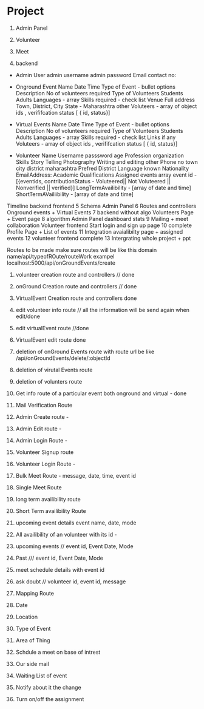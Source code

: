 # Project 
1. Admin Panel



2. Volunteer



3. Meet


4. backend

- Admin User
   admin username 
   admin password
   Email
   contact no:


-  Onground Event
   Name
   Date
   Time
   Type of Event  - bullet options
   Description
   No of volunteers required
   Type of Volunteers
     Students
     Adults
   Languages  -  array
    Skills required - check list
   Venue Full address
   Town,
   District,
   City
   State - 
   Maharashtra
    other
   Voluteers - array of object ids , verififcation status [ { id, status}]

-  Virtual Events
         Name
   Date
   Time
   Type of Event  - bullet options
   Description
   No of volunteers required
   Type of Volunteers
     Students
     Adults
   Languages  -  array
    Skills required - check list
   Links if any
   Voluteers - array of object ids , verififcation status [ { id, status}]

- Volunteer
    Name
    Username 
    passsword
    age 
    Profession
    organization
    Skills
        Story Telling
        Photography
        Writing and editing
        other
    Phone no
    town
    city
    district
    maharashtra
    Prefred District
    Language known
    Nationality
    EmailAddress:
    Academic Qualifications
    Assigned events array event id - [{eventids, contributionStatus - Voluteered|| Not Voluteered || Nonverified || verified}]
    LongTermAvailibility - [array of date and time]
    ShortTermAVailiibility - [array of date and time]


Timeline   backend                       frontend
5           Schema                          Admin Panel 
6           Routes and controllers          Onground events + Virtual Events
7           backend without algo            Volunteers Page + Event page
8           algorithm                       Admin Panel dashboard stats
9           Mailing + meet collaboration    Volunteer frontend Start login and sign up page
10          complete                        Profile Page  + List of events
11          Integration                     avaialibilty page + assigned events
12                                          volunteer frontend complete
13                            Intergrating whole project + ppt 



Routes to be made
make sure routes will be like this domain name/api/typeofROute/routeWork
                                    exampel localhost:5000/api/onGroundEvents/create
1. volunteer creation route and controllers // done 
2. onGround Creation route and controllers // done
3. VirtualEvent Creation route and controllers   done
4. edit volunteer info route  // all the information will be send again when edit/done
5. edit virtualEvent route //done
6. VirtualEvent edit route done
7. deletion of onGround Events route with route url be like  /api/onGroundEvents/delete/:objectId
8. deletion of virutal Events route
9. deletion of volunters route


16. Get info route of a particular event both onground and virtual - done
14. Mail Verification Route



10. Admin Create route - 
11. Admin Edit route  - 
12. Admin Login Route  - 
13. Volunteer Signup route 
15. Volunteer Login Route - 
19. Bulk Meet Route - message, date, time, event id
20. Single Meet Route 

21. long term availibility route
22. Short Term availibility Route
24. upcoming event details event name, date, mode
25. All availibility of an volunteer with its id - 
26. upcoming events // event id, Event Date, Mode
27. Past /// event id, Event Date, Mode
28. meet schedule details with event id




29. ask doubt // volunteer id, event id, message  
23. Mapping Route

   
1. Date
2. Location 
3. Type of Event
4. Area of Thing
5. Schdule a meet on base of intrest
6. Our side mail
7. Waiting List of event
8. Notify about it the change
9. Turn on/off the assignment
